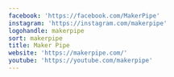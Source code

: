 ```yaml
---
facebook: 'https://facebook.com/MakerPipe'
instagram: 'https://instagram.com/makerpipe'
logohandle: makerpipe
sort: makerpipe
title: Maker Pipe
website: 'https://makerpipe.com/'
youtube: 'https://youtube.com/makerpipe'
---
```

